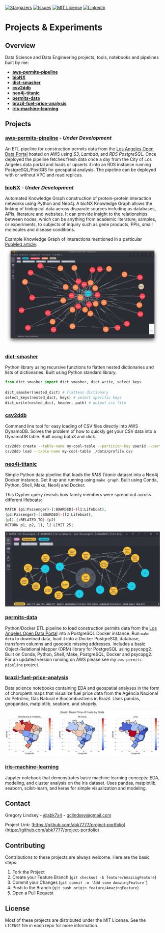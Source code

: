 <!--
*** Thanks for checking out this README Template. If you have a suggestion that would
*** make this better, please fork the repo and create a pull request or simply open
*** an issue with the tag "enhancement".
*** Thanks again! Now go create something AMAZING! :D
***
***
***
*** To avoid retyping too much info. Do a search and replace for the following:
*** abk7777, repo, abk7x4, gclindsey@gmail.com
-->





<!-- PROJECT SHIELDS -->
<!--
*** I'm using markdown "reference style" links for readability.
*** Reference links are enclosed in brackets [ ] instead of parentheses ( ).
*** See the bottom of this document for the declaration of the reference variables
*** for contributors-url, forks-url, etc. This is an optional, concise syntax you may use.
*** https://www.markdownguide.org/basic-syntax/#reference-style-links
-->
[![Stargazers][stars-shield]][stars-url]
[![Issues][issues-shield]][issues-url]
[![MIT License][license-shield]][license-url]
[![LinkedIn][linkedin-shield]][linkedin-url]

# Projects & Experiments

<!-- Background -->
## Overview

Data Science and Data Engineering projects, tools, notebooks and pipelines built by me:
* **[aws-permits-pipeline](https://github.com/abk7777/aws-permits-pipeline)**
* **[bioNX](https://github.com/abk7777/bioNX)**
* **[dict-smasher](https://github.com/abk7777/dict-smasher)**
* **[csv2ddb](https://github.com/abk7777/csv2ddb)**
* **[neo4j-titanic](https://github.com/abk7777/neo4j-titanic)**
* **[permits-data](https://github.com/abk7777/permits-data)**
* **[brazil-fuel-price-analysis](https://github.com/abk7777/brazil-fuel-price-analysis)**
* **[iris-machine-learning](https://github.com/abk7777/iris-machine-learning/blob/master/Iris_dataset.ipynb)**

<!-- ABOUT THE PROJECTS -->
## Projects

### **[aws-permits-pipeline](https://github.com/abk7777/aws-permits-pipeline)** - *Under Development*
An ETL pipeline for construction permits data from the [Los Angeles Open Data Portal](https://data.lacity.org/) hosted on AWS using *S3*, *Lambda*, and *RDS PostgreSQL*. Once deployed the pipeline fetches fresh data once a day from the City of Los Angeles data portal and loads or upserts it into an RDS instance running PostgreSQL/PostGIS for geospatial analysis. The pipeline can be deployed with or without VPC and read replicas.

### **[bioNX](https://github.com/abk7777/bioNX)** - *Under Development*

Automated Knowledge Graph construction of protein-protein interaction networks using Python and Neo4j. A bioNX Knowledge Graph allows the linking of biological data across disparate sources including as databases, APIs, literature and websites. It can provide insight to the relationships between nodes, which can be anything from academic literature, samples, or experiments, to subjects of inquiry such as gene products, PPIs, small molecules and disease conditions.

Example Knowledge Graph of interactions mentioned in a particular [PubMed article](https://pubmed.ncbi.nlm.nih.gov/28514442/):
![bioNX Screenshot](./img/bionx-screenshot.png)

### **[dict-smasher](https://github.com/abk7777/dict-smasher)**

Python library using recursive functions to flatten nested dictionaries and lists of dictionaries. Built using Python standard library.

```python
from dict_smasher import dict_smasher, dict_write, select_keys

dict_smasher(nested_dict) # flattens dictionary
select_keys(nested_dict, keys) # select specific keys
dict_write(nested_dict, header, path) # output csv file
```

### **[csv2ddb](https://github.com/abk7777/csv2ddb)**

Command line tool for easy loading of CSV files directly into AWS DynamoDB. Solves the problem of how to quickly get your CSV data into a DynamoDB table. Built using boto3 and click.

```bash
csv2ddb create --table-name my-cool-table --partition-key userId --partition-key-type N
csv2ddb load --table-name my-cool-table ./data/profile.csv
```

### **[neo4j-titanic](https://github.com/abk7777/neo4j-titanic)**

Simple Python data pipeline that loads the *RMS Titanic* dataset into a Neo4j Docker instance. Get it up and running using `make graph`. Built using Conda, Python, Shell, Make, Neo4j and Docker.

This Cypher query reveals how family members were spread out across different lifeboats:
```sh
MATCH (p1:Passenger)-[:BOARDED]-(l1:Lifeboat),
(p2:Passenger)-[:BOARDED]-(l2:Lifeboat),
(p1)-[:RELATED_TO]-(p2)
RETURN p1, p2, l1, l2 LIMIT 25;
```
![neo4j-titanic-screencap.png](./img/neo4j-titanic-screencap.png)

### **[permits-data](https://github.com/abk7777/permits-data)**

Python/Docker ETL pipeline to load construction permits data from the [Los Angeles Open Data Portal](https://data.lacity.org/) into a PostgreSQL Docker instance. Run `make data` to download data, load it into a Docker PostgreSQL database, transform columns and geocode missing addresses. Includes a basic Object-Relational Mapper (ORM) library for PostgreSQL using psycopg2. Built on Conda, Python, Shell, Make, PostgreSQL, Docker and psycopg2. For an updated version running on AWS please see my `aws-permits-pipeline` project.

### **[brazil-fuel-price-analysis](https://github.com/abk7777/brazil-fuel-price-analysis)**

Data science notebooks containing EDA and geospatial analyses in the form of choropleth maps that visualize fuel price data from the Agência Nacional do Petróleo, Gás Natural e Biocombustíveis in Brazil. Uses pandas, geopandas, matplotlib, seaborn, and shapely.

![Brazil Fuel Analysis Screenshot](./img/choropleth_mean_fuel_price_state.png)

### **[iris-machine-learning](https://github.com/abk7777/iris-machine-learning/blob/master/Iris_dataset.ipynb)**

Jupyter notebook that demonstrates basic machine learning concepts: EDA, modeling, and cluster analysis on the Iris dataset. Uses pandas, matplotlib, seaborn, scikit-learn, and keras for simple visualization and modeling. 

<!-- CONTACT -->
## Contact

Gregory Lindsey - [@abk7x4](https://twitter.com/abk7x4) - gclindsey@gmail.com

Project Link: [https://github.com/abk7777/project-portfolio](https://github.com/abk7777/project-portfolio)

<!-- CONTRIBUTING -->
## Contributing

Contributions to these projects are always welcome. Here are the basic steps:

1. Fork the Project
2. Create your Feature Branch (`git checkout -b feature/AmazingFeature`)
3. Commit your Changes (`git commit -m 'Add some AmazingFeature'`)
4. Push to the Branch (`git push origin feature/AmazingFeature`)
5. Open a Pull Request

<!-- LICENSE -->
## License

Most of these projects are distributed under the MIT License. See the `LICENSE` file in each repo for more information.

<!-- MARKDOWN LINKS & IMAGES -->
<!-- https://www.markdownguide.org/basic-syntax/#reference-style-links -->

[stars-shield]: https://img.shields.io/github/stars/abk7777/project-portfolio.svg?style=flat-square
[stars-url]: https://github.com/abk7777/project-portfolio/stargazers
[issues-shield]: https://img.shields.io/github/issues/abk7777/project-portfolio.svg?style=flat-square
[issues-url]: https://github.com/abk7777/project-portfolio/issues
[license-shield]: https://img.shields.io/github/license/abk7777/project-portfolio.svg?style=flat-square
[license-url]: https://github.com/abk7777/project-portfolio/blob/master/LICENSE.txt
[linkedin-shield]: https://img.shields.io/badge/-LinkedIn-black.svg?style=flat-square&logo=linkedin&colorB=555
[linkedin-url]: https://linkedin.com/in/gregory-lindsey/
